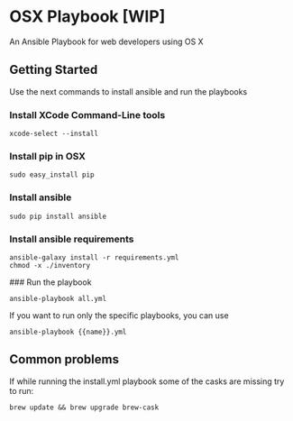 # OSX Playbook [WIP]

An Ansible Playbook for web developers using OS X

## Getting Started

Use the next commands to install ansible and run the playbooks

### Install XCode Command-Line tools

    xcode-select --install

### Install pip in OSX

    sudo easy_install pip

### Install ansible

    sudo pip install ansible

### Install ansible requirements

    ansible-galaxy install -r requirements.yml
    chmod -x ./inventory

### Run the playbook

    ansible-playbook all.yml

If you want to run only the specific playbooks, you can use

    ansible-playbook {{name}}.yml

## Common problems

If while running the install.yml playbook some of the casks are missing try to run:

    brew update && brew upgrade brew-cask
